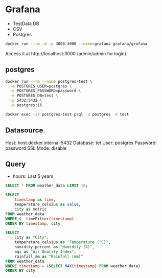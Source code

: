 # Grafana

- TestData DB
- CSV
- Postgres

```sh
docker run --rm -d -p 3000:3000 --name=grafana grafana/grafana
```

Access it at http://localhost:3000 (admin/admin for login).

## postgres

```sh
docker run --rm --name postgres-test \
  -e POSTGRES_USER=postgres \
  -e POSTGRES_PASSWORD=password \
  -e POSTGRES_DB=test \
  -p 5432:5432 \
  -d postgres:16

docker exec -it postgres-test psql -U postgres -d test
```

## Datasource

Host: host.docker.internal:5432
Database: tet
User: postgres
Password: password
SSL Mode: disable

## Query

- hours: Last 5 years

```sql
SELECT * FROM weather_data LIMIT 10;

SELECT
    timestamp as time,
    temperature_celsius as value,
    city as metric
FROM weather_data
WHERE $__timeFilter(timestamp)
ORDER BY timestamp, city

SELECT
    city as "City",
    temperature_celsius as "Temperature (°C)",
    humidity_percent as "Humidity (%)",
    aqi as "Air Quality Index",
    rainfall_mm as "Rainfall (mm)"
FROM weather_data
WHERE timestamp = (SELECT MAX(timestamp) FROM weather_data)
ORDER BY city
```
